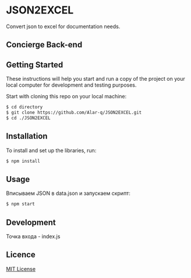 # JSON2EXCEL
Convert json to excel for documentation needs.

## Concierge Back-end

## Getting Started
These instructions will help you start and run 
a copy of the project on your local computer 
for development and testing purposes.

Start with cloning this repo on your local machine:

```sh
$ cd directory
$ git clone https://github.com/Alar-q/JSON2EXCEL.git
$ cd ./JSON2EXCEL
```

## Installation

To install and set up the libraries, run:
```sh    
$ npm install
```

## Usage
Вписываем JSON в data.json и запускаем скрипт:
```sh
$ npm start
```

## Development
Точка входа - index.js

## Licence
[MIT License](https://github.com/Alar-q/JSON2EXCEL/blob/main/LICENSE)